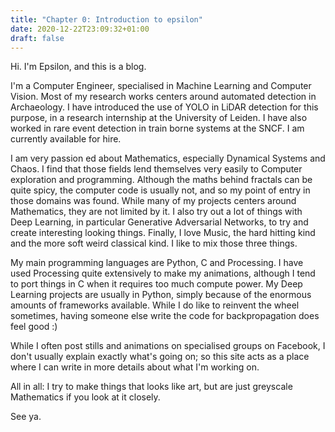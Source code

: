 ```yaml
---
title: "Chapter 0: Introduction to epsilon"
date: 2020-12-22T23:09:32+01:00
draft: false 
---
```


Hi. I'm Epsilon, and this is a blog. 

I'm a Computer Engineer, specialised in Machine Learning and Computer Vision. Most of my research works centers around automated detection in Archaeology. I have introduced the use of YOLO in LiDAR detection for this purpose, in a research internship at the University of Leiden. I have also worked in rare event detection in train borne systems at the SNCF. I am currently available for hire.

I am very passion ed about Mathematics, especially Dynamical Systems and Chaos. I find that those fields lend themselves very easily to Computer exploration and programming. Although the maths behind fractals can be quite spicy, the computer code is usually not, and so my point of entry in those domains was found. While many of my projects centers around Mathematics, they are not limited by it. I also try out a lot of things with Deep Learning, in particular Generative Adversarial Networks, to try and create interesting looking things. Finally, I love Music, the hard hitting kind and the more soft weird classical kind. I like to mix those three things. 

My main programming languages are Python, C and Processing. I have used Processing quite extensively to make my animations, although I tend to port things in C when it requires too much compute power. My Deep Learning projects are usually in Python, simply because of the enormous amounts of frameworks available. While I do like to reinvent the wheel sometimes, having someone else write the code for backpropagation does feel good :) 

While I often post stills and animations on specialised groups on Facebook, I don't usually explain exactly what's going on; so this site acts as a place where I can write in more details about what I'm working on.  

All in all: I try to make things that looks like art, but are just greyscale Mathematics if you look at it closely.

See ya.
